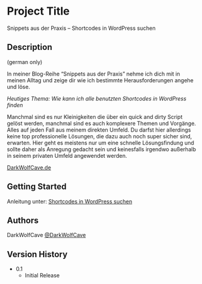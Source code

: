 # Project Title

Snippets aus der Praxis – Shortcodes in WordPress suchen

## Description
(german only)

In meiner Blog-Reihe “Snippets aus der Praxis” nehme ich dich mit in meinen Alltag
und zeige dir wie ich bestimmte Herausforderungen angehe und löse.

*Heutiges Thema: Wie kann ich alle benutzten Shortcodes in WordPress finden*

Manchmal sind es nur Kleinigkeiten die über ein quick and dirty Script gelöst werden, manchmal sind es auch komplexere Themen und Vorgänge. Alles auf jeden Fall aus meinem direkten Umfeld. Du darfst hier allerdings keine top professionelle Lösungen, die dazu auch noch super sicher sind, erwarten. Hier geht es meistens nur um eine schnelle Lösungsfindung und sollte daher als Anregung gedacht sein und keinesfalls irgendwo außerhalb in seinem privaten Umfeld angewendet werden.

[DarkWolfCave.de](https://darkwolfcave.de "darkwolfcave.de")

## Getting Started

Anleitung unter: [Shortcodes in WordPress suchen](https://darkwolfcave.de/shortcodes-in-wordpress-suchen-snippets/)

## Authors

DarkWolfCave
[@DarkWolfCave](https://discord.gg/neyGWMUdjQ)

## Version History

* 0.1
    * Initial Release
